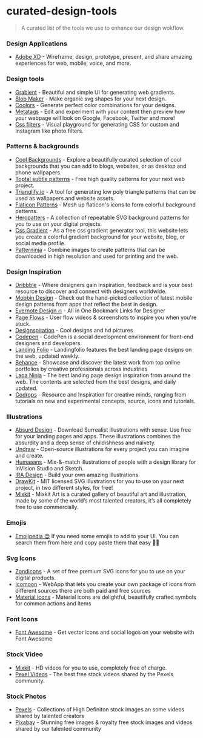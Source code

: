 # curated-design-tools
> A curated list of the tools we use to enhance our design wokflow.

### Design Applications

- [Adobe XD](https://www.adobe.com/products/xd.html) - Wireframe, design, prototype, present, and share amazing experiences for web, mobile, voice, and more.


### Design tools

- [Grabient](https://grabient.com) - Beautiful and simple UI for generating web gradients.
- [Blob Maker](https://www.blobmaker.app) - Make organic svg shapes for your next design.
- [Coolors](https://coolors.co) - Generate perfect color combinations for your designs.
- [Metatags](https://metatags.io) - Edit and experiment with your content then preview how your webpage will look on Google, Facebook, Twitter and more!
- [Css filters](https://www.cssfilters.co) - Visual playground for generating CSS for custom and Instagram like photo filters.


### Patterns & backgrounds

- [Cool Backgrounds](https://coolbackgrounds.io) - Explore a beautifully curated selection of cool backgrounds that you can add to blogs, websites, or as desktop and phone wallpapers.
- [Toptal subtle patterns](https://www.toptal.com/designers/subtlepatterns) - Free high quality patterns for your next web project.
- [Trianglify.io](https://trianglify.io) - A tool for generating low poly triangle patterns that can be used as wallpapers and website assets.
- [Flaticon Patterns](https://pattern.flaticon.com) - Mesh up flaticon's icons to form colorful background patterns.
- [Heropatters](https://www.heropatterns.com) - A collection of repeatable SVG background patterns for you to use on your digital projects.
- [Css Gradient](https://cssgradient.io) - As a free css gradient generator tool, this website lets you create a colorful gradient background for your website, blog, or social media profile.
- [Patterninja](https://patterninja.com) - Combine images to create patterns that can be downloaded in high resolution and used for printing and the web.


### Design Inspiration

- [Dribbble](https://dribbble.com) - Where designers gain inspiration, feedback and is your best resource to discover and connect with designers worldwide.
- [Mobbin Design](https://mobbin.design) - Check out the hand-picked collection of latest mobile design patterns from apps that reflect the best in design.
- [Evernote Design 🔥](https://evernote.design) - All in One Bookmark Links for Designer
- [Page Flows](https://pageflows.com) - User flow videos & screenshots to inspire you when you're stuck.
- [Designspiration](https://www.designspiration.net/) - Cool designs and hd pictures
- [Codepen](https://codepen.io/pens) - CodePen is a social development environment for front-end designers and developers.
- [Landing Folio](https://www.landingfolio.com) - Landingfolio features the best landing page designs on the web, updated weekly.
- [Behance](https://behance.net) - Showcase and discover the latest work from top online portfolios by creative professionals across industries
- [Lapa Ninja](https://www.lapa.ninja) - The best landing page design inspiration from around the web. The contents are selected from the best designs, and daily updated.
- [Codrops](https://tympanus.net/codrops/) - Resource and Inspiration for creative minds, ranging from tutorials on new and experimental concepts, source, icons and tutorials.


### Illustrations

- [Absurd Design](https://absurd.design) - Download Surrealist illustrations with sense. Use free for your landing pages and apps. These illustrations combines the absurdity and a deep sense of childishness and naivety.
- [Undraw](http://undraw.co/) - Open-source illustrations for every project you can imagine and create.
- [Humaaans](https://www.humaaans.com) - Mix-&-match illustrations of people with a design library for InVIsion Studio and Sketch.
- [IRA Design](https://www.creative-tim.com/ira-design) - Build your own amazing illustrations
- [DrawKit](https://www.drawkit.io) - MIT licensed SVG illustrations for you to use on your next project, in two different styles, for free!
- [Mixkit](https://mixkit.co) - Mixkit Art is a curated gallery of beautiful art and illustration, made by some of the world’s most talented creators, it’s all completely free to use commercially.
### Emojis

- [Emojipedia 😊](https://emojipedia.org/) If you need some emojis to add to your UI. You can search them from here and copy paste them that easy 👍🏽


### Svg Icons

- [Zondicons](https://www.zondicons.com) - A set of free premium SVG icons for you to use on your digital products.
- [Icomoon](https://icomoon.io) - WebApp that lets you create your own package of icons from different sources there are both paid and free sources
- [Material icons](https://material.io/tools/icons) - Material icons are delightful, beautifully crafted symbols for common actions and items

### Font Icons

- [Font Awesome](https://fontawesome.com) -  Get vector icons and social logos on your website with Font Awesome

### Stock Video

- [Mixkit](https://mixkit.co) - HD videos for you to use, completely free of charge.
- [Pexel Videos](https://www.pexels.com/videos) - The best free stock videos shared by the Pexels community.


### Stock Photos
- [Pexels](https://www.pexels.com/) - Collections of High Definiton stock images an some videos shared by talented creators
- [Pixabay](https://pixabay.com/) - Stunning free images & royalty free stock images and videos shared by our talented community
